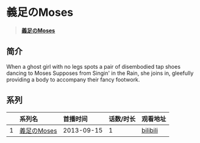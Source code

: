 # 義足のMoses


> <u>**[義足のMoses](https://bgm.tv/subject/404781)**</u>

## 简介

When a ghost girl with no legs spots a pair of disembodied tap shoes dancing to Moses Supposes from Singin' in the Rain, she joins in, gleefully providing a body to accompany their fancy footwork.





## 系列

|     |   系列名   |   首播时间  | 话数/时长  | 观看地址 |
|:---  |:------    |:----      |:---       |:---  |
| 1 |[義足のMoses](https://bgm.tv/subject/404781)| 2013-09-15 | 1 | [bilibili](https://www.bilibili.com/video/BV1Zs411f7es)  |




